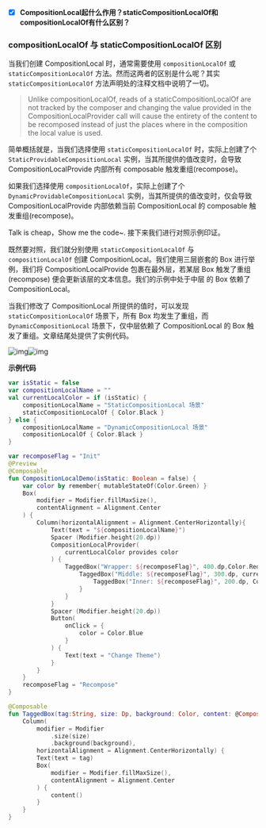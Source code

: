 - [x] **CompositionLocal起什么作用？staticCompositionLocalOf和compositionLocalOf有什么区别？**



### compositionLocalOf 与 staticCompositionLocalOf 区别

当我们创建 CompositionLocal 时，通常需要使用 `compositionLocalOf` 或 `staticCompositionLocalOf` 方法。然而这两者的区别是什么呢？其实`staticCompositionLocalOf` 方法声明处的注释文档中说明了一切。

> Unlike compositionLocalOf, reads of a staticCompositionLocalOf are not tracked by the composer and changing the value provided in the CompositionLocalProvider call will cause the entirety of the content to be recomposed instead of just the places where in the composition the local value is used.

简单概括就是，当我们选择使用 `staticCompositionLocalOf` 时，实际上创建了个`StaticProvidableCompositionLocal` 实例，当其所提供的值改变时，会导致 CompositionLocalProvide 内部所有 composable 触发重组(recompose)。

如果我们选择使用 `compositionLocalOf`，实际上创建了个 `DynamicProvidableCompositionLocal` 实例，当其所提供的值改变时，仅会导致 CompositionLocalProvide 内部依赖当前 CompositionLocal 的 composable 触发重组(recompose)。

Talk is cheap，Show me the code~. 接下来我们进行对照示例印证。

既然要对照，我们就分别使用 `staticCompositionLocalOf` 与 `compositionLocalOf` 创建 CompositionLocal。我们使用三层嵌套的 Box 进行举例，我们将 CompositionLocalProvide 包裹在最外层，若某层 Box 触发了重组(recompose) 便会更新该层的文本信息。我们的示例中处于中层 的 Box 依赖了 CompositionLocal。

当我们修改了 CompositionLocal 所提供的值时，可以发现 `staticCompositionLocalOf` 场景下，所有 Box 均发生了重组，而 `DynamicCompositionLocal` 场景下，仅中层依赖了 CompositionLocal 的 Box 触发了重组。文章结尾处提供了实例代码。

![img](https://jetpackcompose.cn/assets/images/static-20f8852168138d4256115acbcf2dbf30.gif)![img](https://jetpackcompose.cn/assets/images/dynamic-50447222a3ea39d95f098181c0c9006f.gif)

**示例代码**

```kotlin
var isStatic = false
var compositionLocalName = ""
val currentLocalColor = if (isStatic) {
    compositionLocalName = "StaticCompositionLocal 场景"
    staticCompositionLocalOf { Color.Black }
} else {
    compositionLocalName = "DynamicCompositionLocal 场景"
    compositionLocalOf { Color.Black }
}

var recomposeFlag = "Init"
@Preview
@Composable
fun CompositionLocalDemo(isStatic: Boolean = false) {
    var color by remember{ mutableStateOf(Color.Green) }
    Box(
        modifier = Modifier.fillMaxSize(),
        contentAlignment = Alignment.Center
    ) {
        Column(horizontalAlignment = Alignment.CenterHorizontally){
            Text(text = "${compositionLocalName}")
            Spacer (Modifier.height(20.dp))
            CompositionLocalProvider(
                currentLocalColor provides color
            ) {
                TaggedBox("Wrapper: ${recomposeFlag}", 400.dp,Color.Red) {
                    TaggedBox("Middle: ${recomposeFlag}", 300.dp, currentLocalColor.current) {
                        TaggedBox("Inner: ${recomposeFlag}", 200.dp, Color.Yellow)
                    }
                }
            }
            Spacer (Modifier.height(20.dp))
            Button(
                onClick = {
                    color = Color.Blue
                }
            ) {
                Text(text = "Change Theme")
            }
        }
    }
    recomposeFlag = "Recompose"
}

@Composable
fun TaggedBox(tag:String, size: Dp, background: Color, content: @Composable () -> Unit = {}) {
    Column(
        modifier = Modifier
            .size(size)
            .background(background),
        horizontalAlignment = Alignment.CenterHorizontally) {
        Text(text = tag)
        Box(
            modifier = Modifier.fillMaxSize(),
            contentAlignment = Alignment.Center
        ) {
            content()
        }
    }
}
```